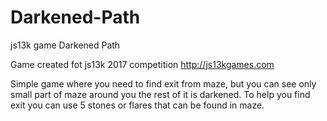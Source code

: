 # Darkened-Path
js13k game Darkened Path


Game created fot js13k 2017 competition http://js13kgames.com

Simple game where you need to find exit from maze, but you can see only small part of maze around you the rest of it is darkened. To help you find exit you can use 5 stones or flares that can be found in maze.
